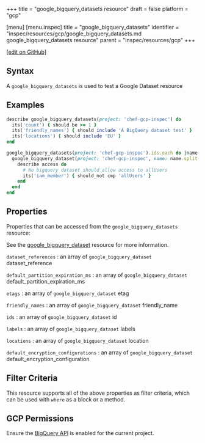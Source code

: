 +++
title = "google_bigquery_datasets resource"
draft = false
platform = "gcp"

[menu]
  [menu.inspec]
    title = "google_bigquery_datasets"
    identifier = "inspec/resources/gcp/google_bigquery_datasets.md google_bigquery_datasets resource"
    parent = "inspec/resources/gcp"
+++

[\[edit on GitHub\]](https://github.com/inspec/inspec-gcp/blob/master/docs/resources/google_bigquery_datasets.md)

## Syntax

A `google_bigquery_datasets` is used to test a Google Dataset resource

## Examples

```ruby
describe google_bigquery_datasets(project: 'chef-gcp-inspec') do
  its('count') { should be >= 1 }
  its('friendly_names') { should include 'A BigQuery dataset test' }
  its('locations') { should include 'EU' }
end

google_bigquery_datasets(project: 'chef-gcp-inspec').ids.each do |name|
  google_bigquery_dataset(project: 'chef-gcp-inspec', name: name.split(':').last).access.each do |access|
    describe access do
      # No bigquery dataset should allow access to allUsers
      its('iam_member') { should_not cmp 'allUsers' }
    end
  end
end
```

## Properties

Properties that can be accessed from the `google_bigquery_datasets` resource:

See the [google_bigquery_dataset](/inspec/resources/google_bigquery_dataset/#properties) resource for more information.

`dataset_references`
: an array of `google_bigquery_dataset` dataset_reference

`default_partition_expiration_ms`
: an array of `google_bigquery_dataset` default_partition_expiration_ms

`etags`
: an array of `google_bigquery_dataset` etag

`friendly_names`
: an array of `google_bigquery_dataset` friendly_name

`ids`
: an array of `google_bigquery_dataset` id

`labels`
: an array of `google_bigquery_dataset` labels

`locations`
: an array of `google_bigquery_dataset` location

`default_encryption_configurations`
: an array of `google_bigquery_dataset` default_encryption_configuration

## Filter Criteria

This resource supports all of the above properties as filter criteria, which can be used
with `where` as a block or a method.

## GCP Permissions

Ensure the [BigQuery API](https://console.cloud.google.com/apis/library/bigquery-json.googleapis.com/) is enabled for the current project.
